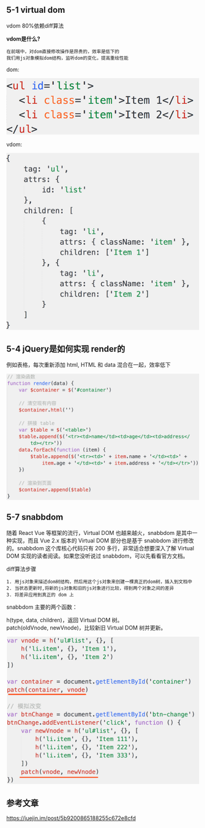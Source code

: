 ## 5-1 virtual dom


vdom  80%依赖diff算法

<b>vdom是什么?</b>

	在前端中，对dom直接修改操作是昂贵的，效率是低下的
	我们用js对象模拟dom结构，监听dom的变化，提高重绘性能
	

dom:  

![img](https://github.com/shipskunkun/interview-tips2/blob/master/images/2.png)



vdom:


![img](https://github.com/shipskunkun/interview-tips2/blob/master/images/3.png)


## 5-4 jQuery是如何实现 render的

例如表格，每次重新添加 html, HTML 和 data 混合在一起，效率低下


![img](https://github.com/shipskunkun/interview-tips2/blob/master/images/4.png)





## 5-7 snabbdom

随着 React Vue 等框架的流行，Virtual DOM 也越来越火，snabbdom 是其中一种实现，而且 Vue 2.x 版本的 Virtual DOM 部分也是基于 snabbdom 进行修改的。snabbdom 这个库核心代码只有 200 多行，非常适合想要深入了解 Virtual DOM 实现的读者阅读。如果您没听说过 snabbdom，可以先看看官方文档。



diff算法步骤

	1. 用js对象来描述dom树结构，然后用这个js对象来创建一棵真正的dom树，插入到文档中
	2. 当状态更新时,将新的js对象和旧的js对象进行比较，得到两个对象之间的差异
	3. 将差异应用到真正的 dom 上

	
snabbdom 主要的两个函数：

h(type, data, children)，返回 Virtual DOM 树。     
patch(oldVnode, newVnode)，比较新旧 Virtual DOM 树并更新。


   

![img](https://github.com/shipskunkun/interview-tips2/blob/master/images/5.png)





















## 参考文章

https://juejin.im/post/5b9200865188255c672e8cfd


